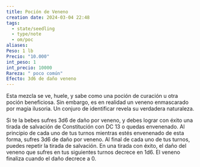 ```yaml
---
title: Poción de Veneno
creation date: 2024-03-04 22:48
tags:
  - state/seedling
  - type/note
  - om/poc
aliases: 
Peso: 1 lb
Precio: "10.000"
int_peso: 1
int_precio: 10000
Rareza: " poco común"
Efecto: 3d6 de daño veneno
---
```

Esta mezcla se ve, huele, y sabe como una poción de curación u otra poción beneficiosa. Sin embargo, es en realidad un veneno enmascarado por magia ilusoria. Un conjuro de identificar revela su verdadera naturaleza.

Si te la bebes sufres 3d6 de daño por veneno, y debes lograr con éxito una tirada de salvación de Constitución con DC 13 o quedas envenenado. Al principio de cada uno de tus turnos mientras estés envenenado de esta forma, sufres 3d6 de daño por veneno. Al final de cada uno de tus turnos, puedes repetir la tirada de salvación. En una tirada con éxito, el daño del veneno que sufres en tus siguientes turnos decrece en 1d6. El veneno finaliza cuando el daño decrece a 0.